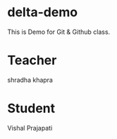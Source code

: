 # delta-demo
This is Demo for Git &amp; Github class.


# Teacher
shradha khapra

# Student
Vishal Prajapati